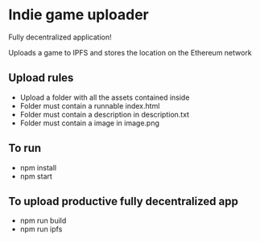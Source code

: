 <h1>Indie game uploader</h1>
<p>Fully decentralized application!</p>
<p>Uploads a game to IPFS and stores the location on the Ethereum network</p>

<h2>Upload rules</h2>
<ul>
    <li>
        Upload a folder with all the assets contained inside
    </li>
    <li>
        Folder must contain a runnable index.html
    </li>
    <li>
        Folder must contain a description in description.txt
    </li>
    <li>
        Folder must contain a image in image.png
    </li>
</ul>

<h2>To run</h2>
<ul>
    <li>
        npm install
    </li>
    <li>
        npm start
    </li>
</ul>

<h2>To upload productive fully decentralized app</h2>
<ul>
    <li>
        npm run build
    </li>
    <li>
        npm run ipfs
    </li>
</ul>